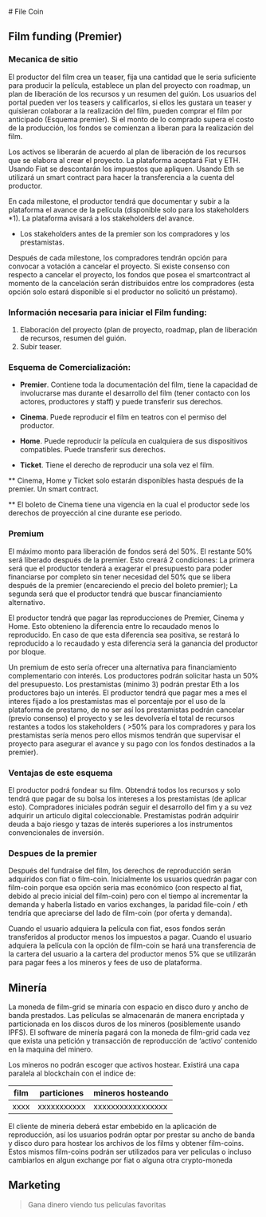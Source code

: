 # File Coin

## Film funding (Premier)

### Mecanica de sitio

El productor del film crea un teaser, fija una cantidad que le seria suficiente para producir la película, establece un plan del proyecto con roadmap, un plan de liberación de los recursos y un resumen del guión. Los usuarios del portal pueden ver los teasers y calificarlos, si ellos les gustara un teaser y quisieran colaborar a la realización del film, pueden comprar el film por anticipado (Esquema premier). Si el monto de lo comprado supera el costo de la producción, los fondos se comienzan a liberan para la realización del film. 

Los activos se liberarán de acuerdo al plan de liberación de los recursos que se elabora al crear el proyecto. La plataforma aceptará Fiat y ETH. Usando Fiat se descontarán los impuestos que apliquen. Usando Eth se utilizará un smart contract para hacer la transferencia a la cuenta del productor.

En cada milestone, el productor tendrá que documentar y subir a la plataforma el avance de la película (disponible solo para los stakeholders *1). La plataforma avisará a los stakeholders del avance.

* Los stakeholders antes de la premier son los compradores y los prestamistas.

Después de cada milestone, los compradores tendrán opción para convocar a votación a cancelar el proyecto. Si existe consenso con respecto a cancelar el proyecto, los fondos que posea el smartcontract al momento de la cancelación serán distribuidos entre los compradores (esta opción solo estará disponible si el productor no solicitó un préstamo).

### Información necesaria para iniciar el Film funding:

1. Elaboración del proyecto (plan de proyecto, roadmap, plan de liberación de recursos, resumen del guión.
2. Subir teaser.

### Esquema de Comercialización:

- **Premier**. Contiene toda la documentación del film, tiene la capacidad de involucrarse mas durante el desarrollo del film (tener contacto con los actores, productores y staff) y puede transferir sus derechos.

- **Cinema**. Puede reproducir el film en teatros con el permiso del productor.

- **Home**. Puede reproducir la película en cualquiera de sus dispositivos compatibles. Puede transferir sus derechos.

- **Ticket**. Tiene el derecho de reproducir una sola vez el film.

** Cinema, Home y Ticket solo estarán disponibles hasta después de la premier. Un smart contract.

** El boleto de Cinema tiene una vigencia en la cual el productor sede los derechos de proyección al cine durante ese periodo.

### Premium

El máximo monto para liberación de fondos será del 50%. El restante 50% será liberado después de la premier. Esto creará 2 condiciones: La primera será que el productor tenderá a exagerar el presupuesto para poder financiarse por completo sin tener necesidad del 50% que se libera después de la premier (encareciendo el precio del boleto premier); La segunda será que el productor tendrá que buscar financiamiento alternativo.

El productor tendrá que pagar las reproducciones de Premier, Cinema y Home. Esto obtenieno la diferencia entre lo recaudado menos lo reproducido. En caso de que esta diferencia sea positiva, se restará lo reproducido a lo recaudado y esta diferencia será la ganancia del productor por bloque.

Un premium de esto sería ofrecer una alternativa para financiamiento complementario con interés. Los productores podrán solicitar hasta un 50% del presupuesto. Los prestamistas (minimo 3) podrán prestar Eth a los productores bajo un interés.  El productor tendrá que pagar mes a mes el interes fijado a los prestamistas mas el porcentaje por el uso de la plataforma de prestamo, de no ser así los prestamistas podrán cancelar (previo consenso) el proyecto y se les devolvería el total de recursos restantes a todos los stakeholders ( >50% para los compradores y para los prestamistas sería menos pero ellos mismos tendrán que supervisar el proyecto para asegurar el avance y su pago con los fondos destinados a la premier).

### Ventajas de este esquema

El productor podrá fondear su film. Obtendrá todos los recursos y solo tendrá que pagar de su bolsa los intereses a los prestamistas (de aplicar esto).
Compradores iniciales podrán seguir el desarrollo del fim y a su vez adquirir un articulo digital coleccionable.
Prestamistas podrán adquirir deuda a bajo riesgo y tazas de interés superiores a los instrumentos convencionales de inversión.

### Despues de la premier

Después del fundraise del film, los derechos de reproducción serán adquiridos con fiat o film-coin. Inicialmente los usuarios quedrán pagar con film-coin porque esa opción seria mas económico (con respecto al fiat, debido al precio inicial del film-coin)  pero con el tiempo al incrementar la demanda y haberla listado en varios exchanges, la paridad file-coin / eth tendría que apreciarse del lado de film-coin (por oferta y demanda).

Cuando el usuario adquiera la película con fiat, esos fondos serán transferidos al productor menos los impuestos a pagar. Cuando el usuario adquiera la película con la opción de film-coin se hará una transferencia de la cartera del usuario a la cartera del productor menos 5% que se utilizarán para pagar fees a los mineros y fees de uso de plataforma.

## Minería

La moneda de film-grid se minaría con espacio en disco duro y ancho de banda prestados. Las películas se almacenarán de manera encriptada y particionada en los discos duros de los mineros (posiblemente usando IPFS). El software de minería pagará con la moneda de film-grid cada vez que exista una petición y transacción de reproducción de ‘activo’ contenido en la maquina del minero.

Los mineros no podrán escoger que activos hostear. Existirá una capa paralela al blockchain con el indice de:


| film | particiones | mineros hosteando |
| ---- | ----------- | ----------------- |
| xxxx | xxxxxxxxxxx | xxxxxxxxxxxxxxxxx |

El cliente de mineria deberá estar embebido en la aplicación de reproducción, así los usuarios podrán optar por prestar su ancho de banda y disco duro para hostear los archivos de los films y obtener film-coins. Estos mismos film-coins podrán ser utilizados para ver peliculas o incluso cambiarlos en algun exchange por fiat o alguna otra crypto-moneda

## Marketing

> Gana dinero viendo tus peliculas favoritas

